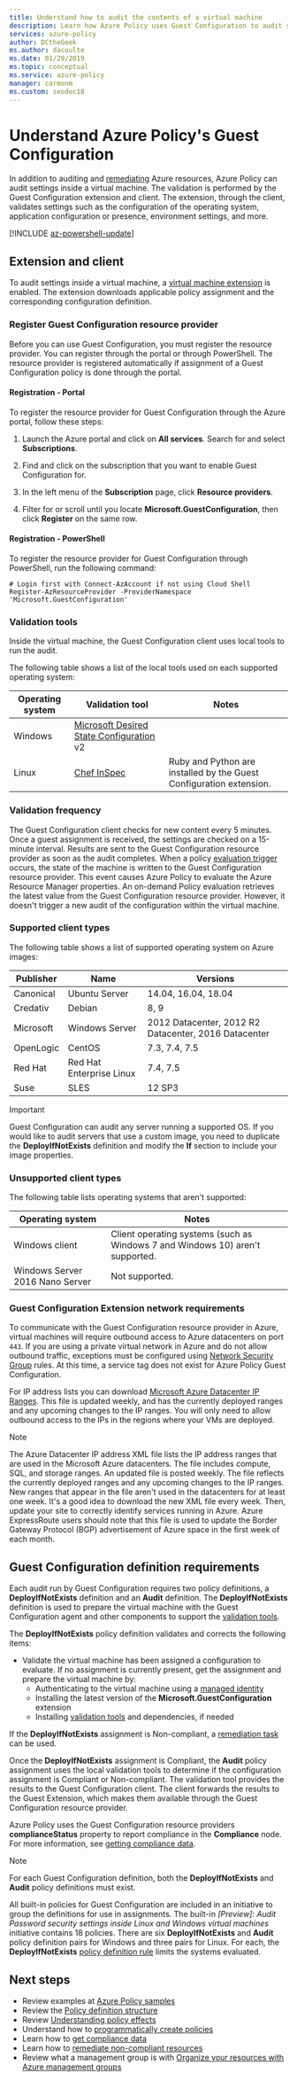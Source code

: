 ```yaml
---
title: Understand how to audit the contents of a virtual machine
description: Learn how Azure Policy uses Guest Configuration to audit settings inside an Azure virtual machine. 
services: azure-policy
author: DCtheGeek
ms.author: dacoulte
ms.date: 01/29/2019
ms.topic: conceptual
ms.service: azure-policy
manager: carmonm
ms.custom: seodec18
---
```

# Understand Azure Policy's Guest Configuration

In addition to auditing and [remediating](../how-to/remediate-resources.md) Azure resources, Azure
Policy can audit settings inside a virtual machine. The validation is performed by the Guest
Configuration extension and client. The extension, through the client, validates settings such as
the configuration of the operating system, application configuration or presence, environment
settings, and more.

[!INCLUDE [az-powershell-update](../../../../includes/updated-for-az.md)]

## Extension and client

To audit settings inside a virtual machine, a [virtual machine
extension](../../../virtual-machines/extensions/overview.md) is enabled. The extension downloads
applicable policy assignment and the corresponding configuration definition.

### Register Guest Configuration resource provider

Before you can use Guest Configuration, you must register the resource provider. You can register
through the portal or through PowerShell. The resource provider is registered automatically if
assignment of a Guest Configuration policy is done through the portal.

#### Registration - Portal

To register the resource provider for Guest Configuration through the Azure portal, follow these
steps:

1. Launch the Azure portal and click on **All services**. Search for and select **Subscriptions**.

1. Find and click on the subscription that you want to enable Guest Configuration for.

1. In the left menu of the **Subscription** page, click **Resource providers**.

1. Filter for or scroll until you locate **Microsoft.GuestConfiguration**, then click **Register** on the same row.

#### Registration - PowerShell

To register the resource provider for Guest Configuration through PowerShell, run the following
command:

```azurepowershell-interactive
# Login first with Connect-AzAccount if not using Cloud Shell
Register-AzResourceProvider -ProviderNamespace 'Microsoft.GuestConfiguration'
```

### Validation tools

Inside the virtual machine, the Guest Configuration client uses local tools to run the audit.

The following table shows a list of the local tools used on each supported operating system:

|Operating system|Validation tool|Notes|
|-|-|-|
|Windows|[Microsoft Desired State Configuration](/powershell/dsc) v2| |
|Linux|[Chef InSpec](https://www.chef.io/inspec/)| Ruby and Python are installed by the Guest Configuration extension. |

### Validation frequency

The Guest Configuration client checks for new content every 5 minutes. Once a guest assignment is
received, the settings are checked on a 15-minute interval. Results are sent to the Guest
Configuration resource provider as soon as the audit completes. When a policy [evaluation
trigger](../how-to/get-compliance-data.md#evaluation-triggers) occurs, the state of the machine is
written to the Guest Configuration resource provider. This event causes Azure Policy to evaluate
the Azure Resource Manager properties. An on-demand Policy evaluation retrieves the latest value
from the Guest Configuration resource provider. However, it doesn't trigger a new audit of the
configuration within the virtual machine.

### Supported client types

The following table shows a list of supported operating system on Azure images:

|Publisher|Name|Versions|
|-|-|-|
|Canonical|Ubuntu Server|14.04, 16.04, 18.04|
|Credativ|Debian|8, 9|
|Microsoft|Windows Server|2012 Datacenter, 2012 R2 Datacenter, 2016 Datacenter|
|OpenLogic|CentOS|7.3, 7.4, 7.5|
|Red Hat|Red Hat Enterprise Linux|7.4, 7.5|
|Suse|SLES|12 SP3|

> [!IMPORTANT]
> Guest Configuration can audit any server running a supported OS.  If you would like to audit
> servers that use a custom image, you need to duplicate the **DeployIfNotExists** definition
> and modify the **If** section to include your image properties.

### Unsupported client types

The following table lists operating systems that aren't supported:

|Operating system|Notes|
|-|-|
|Windows client | Client operating systems (such as Windows 7 and Windows 10) aren't supported.
|Windows Server 2016 Nano Server | Not supported.|

### Guest Configuration Extension network requirements

To communicate with the Guest Configuration resource provider in Azure,
virtual machines will require outbound access to Azure datacenters on port `443`.
If you are using a private virtual network in Azure and do not allow outbound traffic,
exceptions must be configured using
[Network Security Group](../../../virtual-network/manage-network-security-group.md#create-a-security-rule) rules.
At this time, a service tag does not exist for Azure Policy Guest Configuration.

For IP address lists you can download [Microsoft Azure Datacenter IP Ranges](https://www.microsoft.com/download/details.aspx?id=41653). This file is updated weekly, and has the currently deployed ranges and any upcoming changes to the IP ranges.  You will only need to allow outbound access to the IPs in the regions where your VMs are deployed.

> [!NOTE]
> The Azure Datacenter IP address XML file lists the IP address ranges that are used in the Microsoft Azure datacenters. The file includes compute, SQL, and storage ranges.
> An updated file is posted weekly. The file reflects the currently deployed ranges and any upcoming changes to the IP ranges. New ranges that appear in the file aren't used in the datacenters for at least one week.
> It's a good idea to download the new XML file every week. Then, update your site to correctly identify services running in Azure. Azure ExpressRoute users should note that this file is used to update the Border Gateway Protocol (BGP) advertisement of Azure space in the first week of each month.

## Guest Configuration definition requirements

Each audit run by Guest Configuration requires two policy definitions, a **DeployIfNotExists**
definition and an **Audit** definition. The **DeployIfNotExists** definition is used to prepare the
virtual machine with the Guest Configuration agent and other components to support the [validation
tools](#validation-tools).

The **DeployIfNotExists** policy definition validates and corrects the following items:

- Validate the virtual machine has been assigned a configuration to evaluate. If no assignment is currently present, get the assignment and prepare the virtual machine by:
  - Authenticating to the virtual machine using a [managed identity](../../../active-directory/managed-identities-azure-resources/overview.md)
  - Installing the latest version of the **Microsoft.GuestConfiguration** extension
  - Installing [validation tools](#validation-tools) and dependencies, if needed

If the **DeployIfNotExists** assignment is Non-compliant, a [remediation
task](../how-to/remediate-resources.md#create-a-remediation-task) can be used.

Once the **DeployIfNotExists** assignment is Compliant, the **Audit** policy assignment uses the
local validation tools to determine if the configuration assignment is Compliant or Non-compliant.
The validation tool provides the results to the Guest Configuration client. The client forwards the
results to the Guest Extension, which makes them available through the Guest Configuration resource
provider.

Azure Policy uses the Guest Configuration resource providers **complianceStatus** property to
report compliance in the **Compliance** node. For more information, see [getting compliance data](../how-to/getting-compliance-data.md).

> [!NOTE]
> For each Guest Configuration definition, both the **DeployIfNotExists** and **Audit**
> policy definitions must exist.

All built-in policies for Guest Configuration are included in an initiative to group the
definitions for use in assignments. The built-in *[Preview]: Audit Password security settings
inside Linux and Windows virtual machines* initiative contains 18 policies. There are six
**DeployIfNotExists** and **Audit** policy definition pairs for Windows and three pairs for Linux.
For each, the **DeployIfNotExists** [policy definition rule](definition-structure.md#policy-rule)
limits the systems evaluated.

## Next steps

- Review examples at [Azure Policy samples](../samples/index.md)
- Review the [Policy definition structure](definition-structure.md)
- Review [Understanding policy effects](effects.md)
- Understand how to [programmatically create policies](../how-to/programmatically-create.md)
- Learn how to [get compliance data](../how-to/getting-compliance-data.md)
- Learn how to [remediate non-compliant resources](../how-to/remediate-resources.md)
- Review what a management group is with [Organize your resources with Azure management groups](../../management-groups/index.md)
